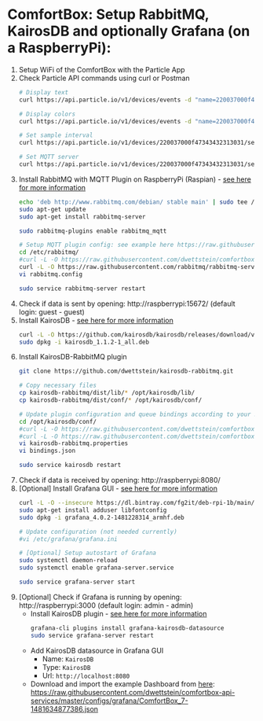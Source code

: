 # ComfortBox: Setup RabbitMQ, KairosDB and optionally Grafana (on a RaspberryPi):

1. Setup WiFi of the ComfortBox with the Particle App
2. Check Particle API commands using curl or Postman
    ```bash
    # Display text
    curl https://api.particle.io/v1/devices/events -d "name=220037000f47343432313031/display" -d "data=HelloWorld!" -d "private=false" -d "ttl=60" -d "access_token=enter_Particle_token_here"

    # Display colors
    curl https://api.particle.io/v1/devices/events -d "name=220037000f47343432313031/led" -d "data=/////wAAAP8AAAD/AAAAAAAAAAAAAAAAAAAAAAAAAAAAAAAAAAAAAAAAAAAAAAAAAAAAAAAAAAAAAAAAAAAAAAAAAAAAAAAA" -d "private=false" -d "ttl=60" -d "access_token=enter_Particle_token_here"

    # Set sample interval
    curl https://api.particle.io/v1/devices/220037000f47343432313031/set_interval -d "arg=5000" -d "access_token=enter_Particle_token_here"

    # Set MQTT server
    curl https://api.particle.io/v1/devices/220037000f47343432313031/set_host -d "arg=192.168.1.116:1883" -d "access_token=enter_Particle_token_here"
    ```
3. Install RabbitMQ with MQTT Plugin on RaspberryPi (Raspian) - [see here for more information](https://www.rabbitmq.com/install-debian.html)
    ```bash
    echo 'deb http://www.rabbitmq.com/debian/ stable main' | sudo tee /etc/apt/sources.list.d/rabbitmq.list
    sudo apt-get update
    sudo apt-get install rabbitmq-server

    sudo rabbitmq-plugins enable rabbitmq_mqtt

    # Setup MQTT plugin config: see example here https://raw.githubusercontent.com/rabbitmq/rabbitmq-server/stable/docs/rabbitmq.config.example
    cd /etc/rabbitmq/
    #curl -L -O https://raw.githubusercontent.com/dwettstein/comfortbox-api-services/master/configs/rabbitmq/rabbitmq.config
    curl -L -O https://raw.githubusercontent.com/rabbitmq/rabbitmq-server/stable/docs/rabbitmq.config.example > rabbitmq.config
    vi rabbitmq.config

    sudo service rabbitmq-server restart
    ```
4. Check if data is sent by opening: http://raspberrypi:15672/ (default login: guest - guest)
5. Install KairosDB - [see here for more information](https://kairosdb.github.io/docs/build/html/index.html)
    ```bash
    curl -L -O https://github.com/kairosdb/kairosdb/releases/download/v1.1.2/kairosdb_1.1.2-1_all.deb
    sudo dpkg -i kairosdb_1.1.2-1_all.deb
    ```
6. Install KairosDB-RabbitMQ plugin
    ```bash
    git clone https://github.com/dwettstein/kairosdb-rabbitmq.git

    # Copy necessary files
    cp kairosdb-rabbitmq/dist/lib/* /opt/kairosdb/lib/
    cp kairosdb-rabbitmq/dist/conf/* /opt/kairosdb/conf/

    # Update plugin configuration and queue bindings according to your RabbitMQ setup
    cd /opt/kairosdb/conf/
    #curl -L -O https://raw.githubusercontent.com/dwettstein/comfortbox-api-services/master/configs/kairosdb-rabbitmq/kairosdb-rabbitmq.properties
    #curl -L -O https://raw.githubusercontent.com/dwettstein/comfortbox-api-services/master/configs/kairosdb-rabbitmq/bindings.json
    vi kairosdb-rabbitmq.properties
    vi bindings.json

    sudo service kairosdb restart
    ```
7. Check if data is received by opening: http://raspberrypi:8080/
8. [Optional] Install Grafana GUI - [see here for more information](http://docs.grafana.org/installation/debian/)
    ```bash
    curl -L -O --insecure https://dl.bintray.com/fg2it/deb-rpi-1b/main/g/grafana_4.0.2-1481228314_armhf.deb
    sudo apt-get install adduser libfontconfig
    sudo dpkg -i grafana_4.0.2-1481228314_armhf.deb

    # Update configuration (not needed currently)
    #vi /etc/grafana/grafana.ini

    # [Optional] Setup autostart of Grafana
    sudo systemctl daemon-reload
    sudo systemctl enable grafana-server.service

    sudo service grafana-server start
    ```
9. [Optional] Check if Grafana is running by opening: http://raspberrypi:3000 (default login: admin - admin)
    - Install KairosDB plugin - [see here for more information](https://grafana.net/plugins/grafana-kairosdb-datasource)
        ```bash
        grafana-cli plugins install grafana-kairosdb-datasource
        sudo service grafana-server restart
        ```
    - Add KairosDB datasource in Grafana GUI
        - Name: `KairosDB`
        - Type: `KairosDB`
        - Url: `http://localhost:8080`
    - Download and import the example Dashboard from [here](https://github.com/dwettstein/comfortbox-api-services/raw/master/configs/grafana/ComfortBox_7-1481634877386.json): https://raw.githubusercontent.com/dwettstein/comfortbox-api-services/master/configs/grafana/ComfortBox_7-1481634877386.json
